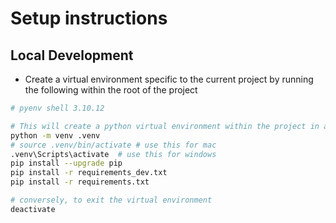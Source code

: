 # Setup instructions

## Local Development

- Create a virtual environment specific to the current project by running the following within the root of the project

```bash
# pyenv shell 3.10.12

# This will create a python virtual environment within the project in a new `.venv` folder.
python -m venv .venv
# source .venv/bin/activate # use this for mac
.venv\Scripts\activate  # use this for windows
pip install --upgrade pip
pip install -r requirements_dev.txt
pip install -r requirements.txt

```

```bash
# conversely, to exit the virtual environment
deactivate
```
